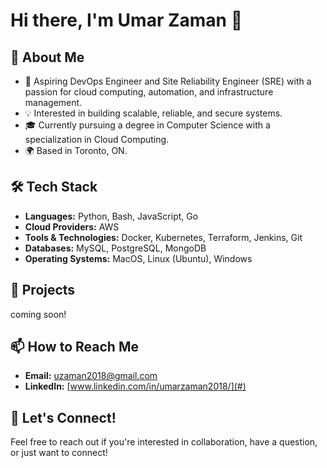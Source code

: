 # Hi there, I'm Umar Zaman 👋

## 🚀 About Me
- 🌱 Aspiring DevOps Engineer and Site Reliability Engineer (SRE) with a passion for cloud computing, automation, and infrastructure management.
- 💡 Interested in building scalable, reliable, and secure systems.
- 🎓 Currently pursuing a degree in Computer Science with a specialization in Cloud Computing.
- 🌍 Based in Toronto, ON.

## 🛠️ Tech Stack
- **Languages:** Python, Bash, JavaScript, Go
- **Cloud Providers:** AWS
- **Tools & Technologies:** Docker, Kubernetes, Terraform, Jenkins, Git
- **Databases:** MySQL, PostgreSQL, MongoDB
- **Operating Systems:** MacOS, Linux (Ubuntu), Windows

## 🔧 Projects

coming soon!
<!--
1. **[Project Name](#)**
   - Description: A brief description of what this project is about and what technologies you used.
   - Tech Stack: [Technologies used]
   - Role: [Your role in the project]
   - [GitHub Repo](#) | [Live Demo](#)

2. **[Project Name](#)**
   - Description: A brief description of what this project is about and what technologies you used.
   - Tech Stack: [Technologies used]
   - Role: [Your role in the project]
   - [GitHub Repo](#) | [Live Demo](#)
-->

<!--
## 📝 Blog & Writing
- [Your Blog/Medium/Dev.to](#) - Where I write about DevOps, Cloud Computing, and SRE topics.
-->

## 📫 How to Reach Me
- **Email:** [uzaman2018@gmail.com](mailto:uzaman2018@gmail.com)
- **LinkedIn:** [www.linkedin.com/in/umarzaman2018/](#)


<!--
## 🌟 Fun Fact
- I love automating repetitive tasks and am passionate about using technology to solve real-world problems.

## 📈 GitHub Stats
![Your GitHub Stats](https://github-readme-stats.vercel.app/api?username=yourusername&show_icons=true&theme=radical)

## 🏆 Top Languages
![Top Langs](https://github-readme-stats.vercel.app/api/top-langs/?username=yourusername&layout=compact)

## 🖥️ DevOps & SRE Quote
*“Automate. Optimize. Scale.”*
-->

## 🤝 Let's Connect!
Feel free to reach out if you're interested in collaboration, have a question, or just want to connect!

